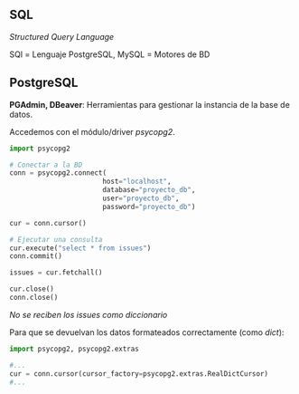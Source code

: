 
## SQL
*Structured Query Language*

SQl = Lenguaje 
PostgreSQL, MySQL = Motores de BD

## PostgreSQL

**PGAdmin, DBeaver**: Herramientas para gestionar la instancia de la base de datos.

Accedemos con el módulo/driver *psycopg2*.

```python
import psycopg2

# Conectar a la BD
conn = psycopg2.connect(
					   host="localhost",
					   database="proyecto_db",
					   user="proyecto_db",
					   password="proyecto_db")

cur = conn.cursor()

# Ejecutar una consulta
cur.execute("select * from issues")
conn.commit()

issues = cur.fetchall()

cur.close()
conn.close()
```
*No se reciben los issues como diccionario*

Para que se devuelvan los datos formateados correctamente (como *dict*):
```python
import psycopg2, psycopg2.extras

#...
cur = conn.cursor(cursor_factory=psycopg2.extras.RealDictCursor)
#...
```

